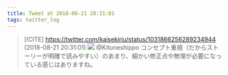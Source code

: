 ```yaml
---
title: Tweet at 2018-08-21 20:31:01
tags: twitter_log
---
```


> [!CITE] https://twitter.com/kaisekiriu/status/1031866256289234944 (2018-08-21 20:31:01)
> ![](https://twitter.com/kaisekiriu/status/1031866256289234944)
> @Kituneshippo コンセプト重視（だからストーリーが明確で読みやすい）のあまり、細かい修正点や無理が必要になっている感じはありますね。
